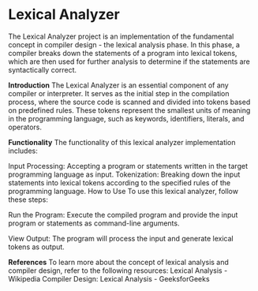 # Lexical Analyzer
The Lexical Analyzer project is an implementation of the fundamental concept in compiler design - the lexical analysis phase. In this phase, a compiler breaks down the statements of a program into lexical tokens, which are then used for further analysis to determine if the statements are syntactically correct.

**Introduction**
The Lexical Analyzer is an essential component of any compiler or interpreter. It serves as the initial step in the compilation process, where the source code is scanned and divided into tokens based on predefined rules. These tokens represent the smallest units of meaning in the programming language, such as keywords, identifiers, literals, and operators.

**Functionality**
The functionality of this lexical analyzer implementation includes:

Input Processing: Accepting a program or statements written in the target programming language as input.
Tokenization: Breaking down the input statements into lexical tokens according to the specified rules of the programming language.
How to Use
To use this lexical analyzer, follow these steps:

Run the Program: Execute the compiled program and provide the input program or statements as command-line arguments.

View Output: The program will process the input and generate lexical tokens as output.

**References**
To learn more about the concept of lexical analysis and compiler design, refer to the following resources:
Lexical Analysis - Wikipedia
Compiler Design: Lexical Analysis - GeeksforGeeks
